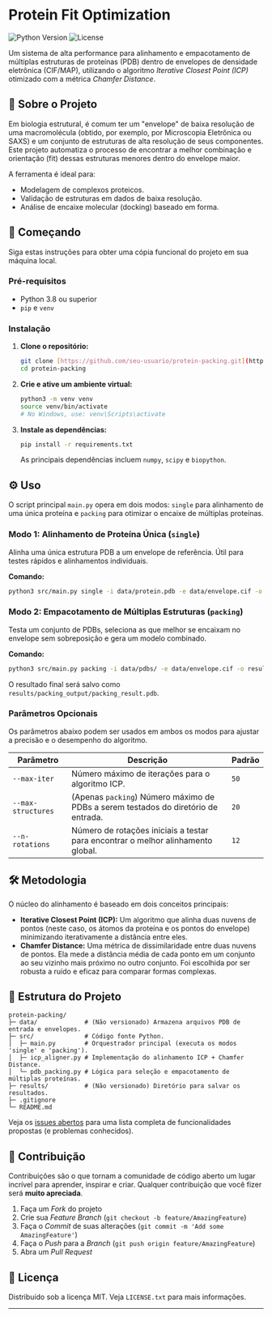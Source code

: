 # Protein Fit Optimization

![Python Version](https://img.shields.io/badge/python-3.8+-blue.svg)
![License](https://img.shields.io/badge/license-MIT-green.svg)

Um sistema de alta performance para alinhamento e empacotamento de múltiplas estruturas de proteínas (PDB) dentro de envelopes de densidade eletrônica (CIF/MAP), utilizando o algoritmo *Iterative Closest Point (ICP)* otimizado com a métrica *Chamfer Distance*.

## 🎯 Sobre o Projeto

Em biologia estrutural, é comum ter um "envelope" de baixa resolução de uma macromolécula (obtido, por exemplo, por Microscopia Eletrônica ou SAXS) e um conjunto de estruturas de alta resolução de seus componentes. Este projeto automatiza o processo de encontrar a melhor combinação e orientação (fit) dessas estruturas menores dentro do envelope maior.

A ferramenta é ideal para:
* Modelagem de complexos proteicos.
* Validação de estruturas em dados de baixa resolução.
* Análise de encaixe molecular (docking) baseado em forma.

## 🚀 Começando

Siga estas instruções para obter uma cópia funcional do projeto em sua máquina local.

### Pré-requisitos

* Python 3.8 ou superior
* `pip` e `venv`

### Instalação

1.  **Clone o repositório:**
    ```sh
    git clone [https://github.com/seu-usuario/protein-packing.git](https://github.com/seu-usuario/protein-packing.git)
    cd protein-packing
    ```

2.  **Crie e ative um ambiente virtual:**
    ```sh
    python3 -m venv venv
    source venv/bin/activate
    # No Windows, use: venv\Scripts\activate
    ```

3.  **Instale as dependências:**
    ```sh
    pip install -r requirements.txt
    ```
    As principais dependências incluem `numpy`, `scipy` e `biopython`.

## ⚙️ Uso

O script principal `main.py` opera em dois modos: `single` para alinhamento de uma única proteína e `packing` para otimizar o encaixe de múltiplas proteínas.

### Modo 1: Alinhamento de Proteína Única (`single`)

Alinha uma única estrutura PDB a um envelope de referência. Útil para testes rápidos e alinhamentos individuais.

**Comando:**
```sh
python3 src/main.py single -i data/protein.pdb -e data/envelope.cif -o results/single_output
```

### Modo 2: Empacotamento de Múltiplas Estruturas (`packing`)

Testa um conjunto de PDBs, seleciona as que melhor se encaixam no envelope sem sobreposição e gera um modelo combinado.

**Comando:**
```sh
python3 src/main.py packing -i data/pdbs/ -e data/envelope.cif -o results/packing_output
```
O resultado final será salvo como `results/packing_output/packing_result.pdb`.

### Parâmetros Opcionais

Os parâmetros abaixo podem ser usados em ambos os modos para ajustar a precisão e o desempenho do algoritmo.

| Parâmetro            | Descrição                                                                      | Padrão |
| -------------------- | ------------------------------------------------------------------------------ | ------ |
| `--max-iter`         | Número máximo de iterações para o algoritmo ICP.                               | `50`   |
| `--max-structures`   | (Apenas `packing`) Número máximo de PDBs a serem testados do diretório de entrada. | `20`   |
| `--n-rotations`      | Número de rotações iniciais a testar para encontrar o melhor alinhamento global. | `12`   |

## 🛠️ Metodologia

O núcleo do alinhamento é baseado em dois conceitos principais:

* **Iterative Closest Point (ICP):** Um algoritmo que alinha duas nuvens de pontos (neste caso, os átomos da proteína e os pontos do envelope) minimizando iterativamente a distância entre eles.
* **Chamfer Distance:** Uma métrica de dissimilaridade entre duas nuvens de pontos. Ela mede a distância média de cada ponto em um conjunto ao seu vizinho mais próximo no outro conjunto. Foi escolhida por ser robusta a ruído e eficaz para comparar formas complexas.

## 📁 Estrutura do Projeto

```
protein-packing/
├─ data/             # (Não versionado) Armazena arquivos PDB de entrada e envelopes.
├─ src/              # Código fonte Python.
│  ├─ main.py        # Orquestrador principal (executa os modos 'single' e 'packing').
│  ├─ icp_aligner.py # Implementação do alinhamento ICP + Chamfer Distance.
│  └─ pdb_packing.py # Lógica para seleção e empacotamento de múltiplas proteínas.
├─ results/          # (Não versionado) Diretório para salvar os resultados.
├─ .gitignore
└─ README.md
```

Veja os [issues abertos](https://github.com/seu-usuario/protein-packing/issues) para uma lista completa de funcionalidades propostas (e problemas conhecidos).

## 🤝 Contribuição

Contribuições são o que tornam a comunidade de código aberto um lugar incrível para aprender, inspirar e criar. Qualquer contribuição que você fizer será **muito apreciada**.

1.  Faça um *Fork* do projeto
2.  Crie sua *Feature Branch* (`git checkout -b feature/AmazingFeature`)
3.  Faça o *Commit* de suas alterações (`git commit -m 'Add some AmazingFeature'`)
4.  Faça o *Push* para a *Branch* (`git push origin feature/AmazingFeature`)
5.  Abra um *Pull Request*

## 📜 Licença

Distribuído sob a licença MIT. Veja `LICENSE.txt` para mais informações.

---
